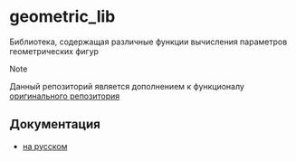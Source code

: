 # geometric_lib
Библиотека, содержащая различные функции вычисления параметров геометрических фигур
> [!NOTE]
> Данный репозиторий является дополнением к функционалу [оригинального репозитория](https://github.com/smartiqaorg/geometric_lib)

## Документация
+ [на русском](.ru/index.md)